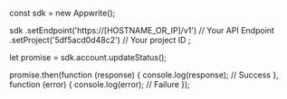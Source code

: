 const sdk = new Appwrite();

sdk
    .setEndpoint('https://[HOSTNAME_OR_IP]/v1') // Your API Endpoint
    .setProject('5df5acd0d48c2') // Your project ID
;

let promise = sdk.account.updateStatus();

promise.then(function (response) {
    console.log(response); // Success
}, function (error) {
    console.log(error); // Failure
});
